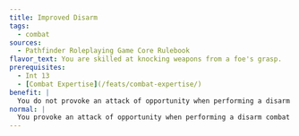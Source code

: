 ```yaml
---
title: Improved Disarm
tags:
  - combat
sources:
  - Pathfinder Roleplaying Game Core Rulebook
flavor_text: You are skilled at knocking weapons from a foe's grasp.
prerequisites:
  - Int 13
  - [Combat Expertise](/feats/combat-expertise/)
benefit: |
  You do not provoke an attack of opportunity when performing a disarm combat maneuver. In addition, you receive a +2 bonus on checks made to disarm a foe. You also receive a +2 bonus to your Combat Maneuver Defense whenever an opponent tries to disarm you.
normal: |
  You provoke an attack of opportunity when performing a disarm combat maneuver.
---
```


